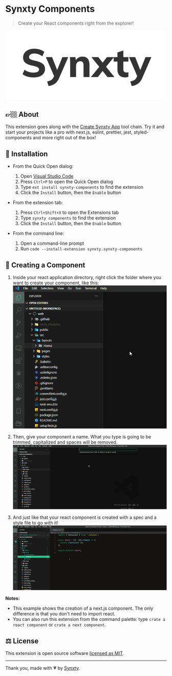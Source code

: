 # Synxty Components

>Create your React components right from the explorer!

<img src=".github/assets/banner.png" />

## 👉🏼 About

This extension goes along with the [Create Synxty App](https://www.npmjs.com/package/create-synxty-app) tool chain. Try it and start your projects like a pro with next.js, eslint, prettier, jest, styled-components and more right out of the box!

## 📃 Installation

- From the Quick Open dialog:
  1. Open [Visual Studio Code](https://code.visualstudio.com/)
  2. Press `Ctrl+P` to open the Quick Open dialog
  3. Type `ext install synxty-components` to find the extension
  4. Click the `Install` button, then the `Enable` button  

- From the extension tab:
  1. Press `Ctrl+Shift+X` to open the Extensions tab
  2. Type `synxty components` to find the extension
  3. Click the `Install` button, then the `Enable` button

- From the command line:
  1. Open a command-line prompt
  2. Run `code --install-extension synxty.synxty-components`  

## 🎨 Creating a Component

1. Inside your react application directory, right click the folder where you want to create your component, like this: <img src=".github/assets/csPreview1.gif" />

2. Then, give your component a name. What you type is going to be trimmed, capitalized and spaces will be removed. <img src=".github/assets/csPreview2.gif" />

3. And just like that your react component is created with a spec and a style file to go with it! <img src=".github/assets/csPreview3.gif" />

**Notes:**

- This example shows the creation of a next.js component. The only difference is that you don't need to import react.
- You can also run this extension from the command palette: type `crate a react component` or `crate a next component`.

## ⚖️ License

This extension is open source software [licensed as MIT](LICENSE).
___

Thank you, made with 💗 by [Synxty](https://github.com/synxty).
